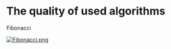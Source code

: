 # The quality of used algorithms

Fibonacci

[![Fibonacci.png](https://i.postimg.cc/pXKzqPR4/Fibonacci.png)](https://postimg.cc/rKFDpXdN)
